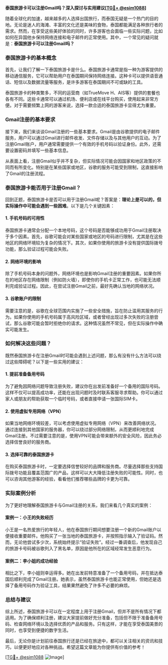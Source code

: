 **泰国旅游卡可以注册Gmail吗？深入探讨与实用建议[[TG💪+ @esim1088](https://t.me/s/esim1088)]**

随着全球化的加速，越来越多的人选择出国旅行，而泰国无疑是一个热门的目的地。无论是迷人的海滩、丰富的文化还是美味的食物，泰国都能满足各种旅行者的需求。然而，在享受这些美好体验的同时，许多游客也会面临一些实际问题，比如如何在异国他乡保持网络连接和电子邮件的正常使用。其中，一个常见的疑问就是：**泰国旅游卡可以注册Gmail吗？**

### 泰国旅游卡的基本概念

首先，让我们了解一下泰国旅游卡是什么。泰国旅游卡通常是指一种为游客提供的移动通信服务，它可以帮助用户在泰国期间保持网络连接。这种卡可以提供语音通话、短信以及数据流量等服务，是许多游客在泰国期间不可或缺的工具。

泰国旅游卡的种类繁多，不同的运营商（如TrueMove H、AIS等）提供的套餐也各有不同。这些卡通常可以通过机场、便利店或在线平台购买，使用起来非常方便。对于需要频繁上网的游客来说，选择一款合适的泰国旅游卡显得尤为重要。

### Gmail注册的基本要求

接下来，我们来谈谈Gmail注册的一些基本要求。Gmail是由谷歌提供的电子邮件服务，用户可以通过Gmail进行邮件收发、文件存储以及与其他用户的互动。为了注册Gmail账户，用户通常需要提供一个有效的手机号码以验证身份。此外，还需要设置密码并填写一些基本信息。

从表面上看，注册Gmail似乎并不复杂，但实际情况可能会因国家和地区政策的不同而有所变化。特别是在某些国家或地区，谷歌的服务可能受到限制，这直接影响了Gmail的注册流程。

### 泰国旅游卡能否用于注册Gmail？

回到正题，泰国旅游卡是否可以用于注册Gmail呢？答案是：**理论上是可以的，但实际操作中可能会遇到一些困难**。以下是几个关键因素：

#### 1. 手机号码的可用性

泰国旅游卡通常会分配一个本地号码，这个号码是否能够成功用于Gmail注册取决于多个因素。首先，谷歌可能会对某些国家或地区的号码进行限制，尤其是在这些地区的网络环境较为复杂的情况下。其次，如果你使用的旅游卡没有提供国际拨号功能，那么验证过程可能会失败。

#### 2. 网络环境的影响

除了手机号码本身的问题外，网络环境也是影响Gmail注册的重要因素。如果你所在的地区存在网络限制（例如防火墙），即使你的手机卡正常工作，也可能无法顺利完成验证过程。因此，在尝试注册Gmail之前，最好先确认当地的网络状况。

#### 3. 谷歌账户的限制

需要注意的是，谷歌在全球范围内实施了一些安全措施，旨在防止滥用其服务的行为。如果你使用的手机号码属于高风险区域，或者曾经出现过多次失败的注册尝试，那么谷歌可能会暂时拒绝你的请求。这种情况虽然不常见，但在实际操作中确实可能发生。

### 如何解决这些问题？

既然泰国旅游卡在注册Gmail时可能会遇到上述问题，那么有没有什么方法可以绕过这些障碍呢？以下是一些实用的建议：

#### 1. 提前准备备用号码

为了避免因网络问题导致注册失败，建议你在出发前准备好一个备用的国际号码。这样不仅可以提高成功率，还能在出现问题时及时联系客服寻求帮助。你可以通过家人或朋友的帮助获取一个临时号码，或者直接申请一张国际SIM卡。

#### 2. 使用虚拟专用网络（VPN）

如果当地网络环境较差，可以考虑使用虚拟专用网络（VPN）来改善网络状况。通过连接到其他国家的服务器，你可以绕过部分网络限制，从而更顺利地完成Gmail注册。不过需要注意的是，使用VPN可能会带来额外的安全风险，因此务必选择信誉良好的服务商。

#### 3. 选择可靠的泰国旅游卡

在购买泰国旅游卡时，一定要选择信誉较好的品牌和服务商。尽量选择那些支持国际拨号功能且覆盖范围广的产品，这样可以大大降低注册失败的可能性。同时，也可以咨询其他游客的经验，看看他们推荐哪些品牌的卡更为可靠。

### 实际案例分析

为了更好地理解泰国旅游卡与Gmail注册的关系，我们来看几个真实的案例：

#### 案例一：小王的失败经历

小王是一名热爱旅行的年轻人，他在泰国旅行期间想要注册一个新的Gmail账户以便接收重要邮件。他购买了一张当地的泰国旅游卡，并按照指示输入了验证码。然而，无论他尝试多少次，系统始终提示“验证失败”。经过一番调查后，他发现自己的旅游卡号码被谷歌列入了黑名单，原因是他所在的区域经常发生恶意行为。

#### 案例二：李小姐的成功经验

相比之下，李小姐则幸运得多。她在出发前特意准备了一个备用号码，并在抵达泰国后顺利完成了Gmail注册。她表示，虽然泰国旅游卡也能正常使用，但她还是选择了备用号码作为验证工具，结果果然避免了许多不必要的麻烦。

### 总结与建议

综上所述，泰国旅游卡可以在一定程度上用于注册Gmail，但并不是所有情况下都适用。为了确保顺利注册，建议大家提前做好充分准备，包括但不限于准备备用号码、检查网络环境以及选择优质的产品和服务。只有这样，才能在享受泰国美景的同时，也享受到便捷的数字生活。

最后，无论你是计划前往泰国旅行还是已经在旅途中，都可以关注相关的资讯和技巧，以便更好地应对各种挑战。希望这篇文章能为你提供有价值的参考！

[[TG💪+ @esim1088](https://t.me/s/esim1088) ![Image](https://i.postimg.cc/4NQfJmqS/Snipaste-2025-05-13-00-14-12.png)]